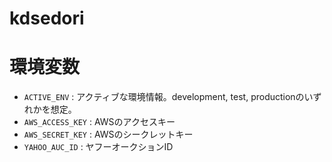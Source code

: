 kdsedori  
======================

# 環境変数
+   `ACTIVE_ENV` :
    アクティブな環境情報。development, test, productionのいずれかを想定。
+   `AWS_ACCESS_KEY` :
    AWSのアクセスキー
+   `AWS_SECRET_KEY` :
    AWSのシークレットキー
+   `YAHOO_AUC_ID` :
    ヤフーオークションID


